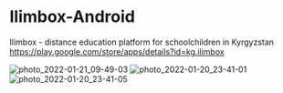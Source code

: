 # Ilimbox-Android
Ilimbox - distance education platform for schoolchildren in Kyrgyzstan https://play.google.com/store/apps/details?id=kg.ilimbox

![photo_2022-01-21_09-49-03](https://user-images.githubusercontent.com/47032706/150462462-953de2dc-6c79-4a2c-9ac5-4b6a11ea7c7e.jpg)
![photo_2022-01-20_23-41-01](https://user-images.githubusercontent.com/47032706/150392656-70ffc2c1-f35e-491f-8104-a09dbe343c67.jpg)
![photo_2022-01-20_23-41-05](https://user-images.githubusercontent.com/47032706/150392675-7d80ece6-1445-4688-a283-ae47bfdca3e1.jpg)
